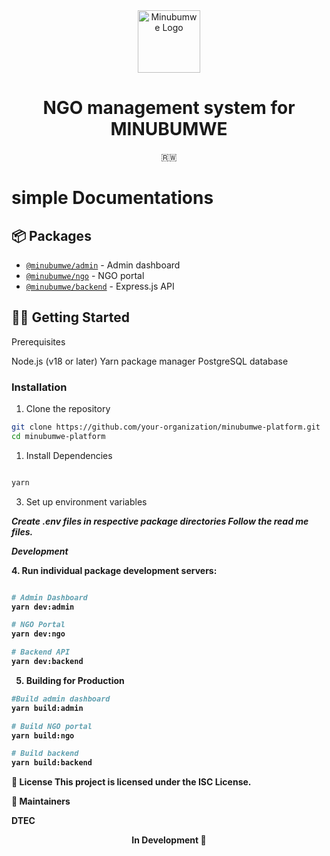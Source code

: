 <div align="center">
  <img src="https://upload.wikimedia.org/wikipedia/commons/1/17/Coat_of_arms_of_Rwanda.svg" alt="Minubumwe Logo" width="100" height="100"/>
  <h1>NGO management system for MINUBUMWE</h1>
  <p> 🇷🇼 </p>
</div>

# simple Documentations 

## 📦 Packages

- [`@minubumwe/admin`](./apps/admin) - Admin dashboard
- [`@minubumwe/ngo`](./apps/ngo) - NGO portal
- [`@minubumwe/backend`](./apps/backend) - Express.js API

## 🚀🚀 Getting Started
Prerequisites

Node.js (v18 or later)
Yarn package manager
PostgreSQL database

### Installation

1. Clone the repository
```bash
git clone https://github.com/your-organization/minubumwe-platform.git
cd minubumwe-platform 

```



1. Install Dependencies

```bash 

yarn 
```


3. Set up environment variables


<i><b> Create .env files in respective package directories
Follow the read me files.

Development

<b></i>
4. Run individual package development servers:

```bash

# Admin Dashboard
yarn dev:admin

# NGO Portal
yarn dev:ngo

# Backend API
yarn dev:backend

```


5. Building for Production

```bash
#Build admin dashboard
yarn build:admin

# Build NGO portal
yarn build:ngo

# Build backend
yarn build:backend

```






📝 License
This project is licensed under the ISC License.


👥 Maintainers

DTEC


<div align="center">

  <p><b>In Development 🚧
</b></p>
</div>
